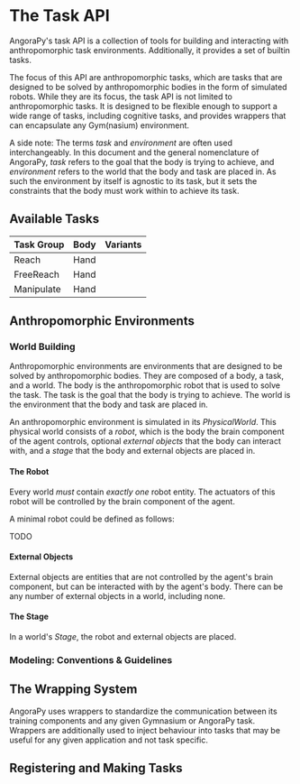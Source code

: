 # The Task API

AngoraPy's task API is a collection of tools for building and interacting with anthropomorphic task environments. Additionally,
it provides a set of builtin tasks.

The focus of this API are anthropomorphic tasks, which are tasks that are designed to be solved by anthropomorphic bodies in the form of simulated robots. While they are its focus, the task API is not limited to anthropomorphic tasks. It is designed to be flexible enough to support a wide range of tasks, including cognitive tasks, and provides wrappers that can encapsulate any Gym(nasium) environment.

A side note: The terms _task_ and _environment_ are often used interchangeably. In this document and the general nomenclature of AngoraPy, _task_ refers to the goal that the body is trying to achieve, and _environment_ refers to the world that the body and task are placed in. As such the environment by itself is agnostic to its task, but it sets the constraints that the body must work within to achieve its task.

## Available Tasks


| Task Group | Body | Variants |
| ---------- | ---- | -------- |
| Reach      | Hand |          |
| FreeReach  | Hand |          |
| Manipulate | Hand |          |

## Anthropomorphic Environments

### World Building

Anthropomorphic environments are environments that are designed to be solved by anthropomorphic bodies. They are composed of a body, a task, and a world. The body is the anthropomorphic robot that is used to solve the task. The task is the goal that the body is trying to achieve. The world is the environment that the body and task are placed in.

An anthropomorphic environment is simulated in its _PhysicalWorld_. This physical world consists of a _robot_, which is the body the brain component of the agent controls, optional _external objects_ that the body can interact with, and a _stage_ that the body and external objects are placed in.

#### The Robot

Every world _must_ contain _exactly one_ robot entity. The actuators of this robot will be controlled by the brain component of the agent.

A minimal robot could be defined as follows:

TODO

#### External Objects

External objects are entities that are not controlled by the agent's brain component, but can be interacted with by the agent's body. There can be any number of external objects in a world, including none.

#### The Stage

In a world's _Stage_, the robot and external objects are placed.

### Modeling: Conventions & Guidelines

## The Wrapping System

AngoraPy uses wrappers to standardize the communication between its training components and any given Gymnasium or AngoraPy task. Wrappers are additionally used to inject behaviour into tasks that may be useful for any given application and not task specific.

## Registering and Making Tasks
